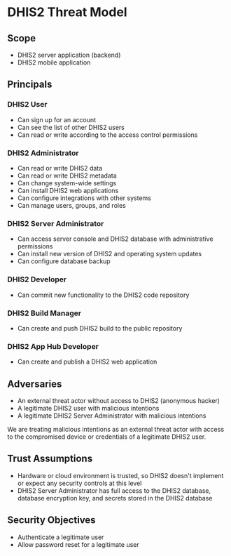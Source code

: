 # DHIS2 Threat Model

## Scope

- DHIS2 server application (backend)
- DHIS2 mobile application

## Principals

### DHIS2 User

- Can sign up for an account
- Can see the list of other DHIS2 users
- Can read or write according to the access control permissions

### DHIS2 Administrator

- Can read or write DHIS2 data
- Can read or write DHIS2 metadata
- Can change system-wide settings
- Can install DHIS2 web applications
- Can configure integrations with other systems
- Can manage users, groups, and roles

### DHIS2 Server Administrator

- Can access server console and DHIS2 database with administrative permissions
- Can install new version of DHIS2 and operating system updates
- Can configure database backup

### DHIS2 Developer

- Can commit new functionality to the DHIS2 code repository

### DHIS2 Build Manager

- Can create and push DHIS2 build to the public repository

### DHIS2 App Hub Developer

- Can create and publish a DHIS2 web application

## Adversaries

- An external threat actor without access to DHIS2 (anonymous hacker)
- A legitimate DHIS2 user with malicious intentions
- A legitimate DHIS2 Server Administrator with malicious intentions

We are treating malicious intentions as an external threat actor with access to the compromised device or credentials of a legitimate DHIS2 user.

## Trust Assumptions

- Hardware or cloud environment is trusted, so DHIS2 doesn't implement or expect any security controls at this level
- DHIS2 Server Administrator has full access to the DHIS2 database, database encryption key, and secrets stored in the DHIS2 database

## Security Objectives

- Authenticate a legitimate user
- Allow password reset for a legitimate user
